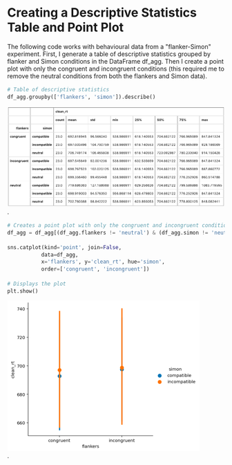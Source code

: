 # Creating a Descriptive Statistics Table and Point Plot
The following code works with behavioural data from a "flanker-Simon" experiment. First, I generate a table of descriptive statistics grouped by flanker and Simon conditions in the DataFrame df_agg. Then I create a point plot with only the congruent and incongruent conditions (this required me to remove the neutral conditions from both the flankers and Simon data).

```python
# Table of descriptive statistics
df_agg.groupby(['flankers', 'simon']).describe()
```

<img src="descriptivestats.png" alt="descriptivestats"/>
 <br />. 

```python
# Creates a point plot with only the congruent and incongruent conditions
df_agg = df_agg[(df_agg.flankers != 'neutral') & (df_agg.simon != 'neutral')]

sns.catplot(kind='point', join=False,
           data=df_agg,
           x='flankers', y='clean_rt', hue='simon',
           order=['congruent', 'incongruent'])
           
# Displays the plot
plt.show()
```

<img src="pointplot.png" alt="pointplot"/>
 <br />. 
